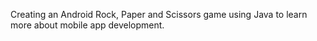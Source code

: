 Creating an Android Rock, Paper and Scissors game using Java to learn more about mobile app development.

